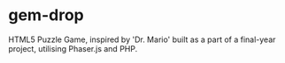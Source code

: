 # gem-drop
HTML5 Puzzle Game, inspired by 'Dr. Mario' built as a part of a final-year project, utilising Phaser.js and PHP.

